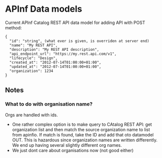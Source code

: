 # APInf Data models

Current APInf Catalog REST API data model for adding API with POST method:

```
{
  "id": "string", (what ever is given, is overriden at server end)
  "name": "My REST API",
  "description": "My REST API description",
  "api_endpoint_url": "https://my.rest.api.com/v1",
  "lifecycle": "Design",
  "created_at": "2012-07-14T01:00:00+01:00",
  "updated_at": "2012-07-14T01:00:00+01:00",
  "organization": 1234
}
```

## Notes

### What to do with organisation name? 
Orgs are handled with ids.
- One rather complex option is to make query to CAtalog REST API: get organization list and then match the source organization name to list from apinfio. If match is found, take the ID and add that oto datamodel OUT. This is hazardous since organization names are written differently. We end up having several slightly different org names. 
- We just dont care about organisations now (not good either)
